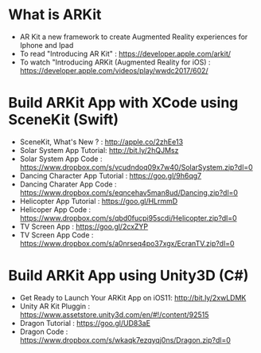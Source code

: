 # What is ARKit 
* AR Kit a new framework to create Augmented Reality experiences for Iphone and Ipad
* To read "Introducing AR Kit" : https://developer.apple.com/arkit/
* To watch "Introducing ARKit (Augmented Reality for iOS) : https://developer.apple.com/videos/play/wwdc2017/602/


# Build ARKit App with XCode using SceneKit (Swift)
* SceneKit, What's New ? : http://apple.co/2zhEe13
* Solar System App Tutorial: http://bit.ly/2hQJMsz  
* Solar System App Code : https://www.dropbox.com/s/vcudndoq09x7w40/SolarSystem.zip?dl=0
* Dancing Character App Tutorial : https://goo.gl/9h6qg7 
* Dancing Charater App Code : https://www.dropbox.com/s/eqncehav5man8ud/Dancing.zip?dl=0
* Helicopter App Tutorial : https://goo.gl/HLrmmD
* Helicoper App Code : https://www.dropbox.com/s/qbd0fucpi95scdi/Helicopter.zip?dl=0
* TV Screen App :  https://goo.gl/2cxZYP 
* TV Screen App Code : https://www.dropbox.com/s/a0nrseq4po37xgx/EcranTV.zip?dl=0


# Build ARKit App using Unity3D (C#)
* Get Ready to Launch Your ARKit App on iOS11: http://bit.ly/2xwLDMK
* Unity AR Kit Pluggin : https://www.assetstore.unity3d.com/en/#!/content/92515
* Dragon Tutorial : https://goo.gl/UD83aE
* Dragon Code : https://www.dropbox.com/s/wkaqk7ezqyqj0ns/Dragon.zip?dl=0
